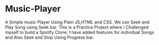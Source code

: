 # Music-Player
A Simple music Player Using Plain JS,HTML and CSS.
We can Seek and Play Song using Seek bar.
This is a Practice Project where i Challenged myself to build a Spotify Clone.
I have added features for individual Songs and Also Seek and Stop Using Progress bar.
